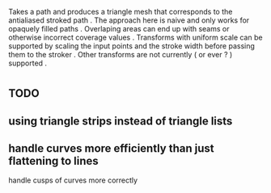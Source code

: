 Takes
a
path
and
produces
a
triangle
mesh
that
corresponds
to
the
antialiased
stroked
path
.
The
approach
here
is
naive
and
only
works
for
opaquely
filled
paths
.
Overlaping
areas
can
end
up
with
seams
or
otherwise
incorrect
coverage
values
.
Transforms
with
uniform
scale
can
be
supported
by
scaling
the
input
points
and
the
stroke
width
before
passing
them
to
the
stroker
.
Other
transforms
are
not
currently
(
or
ever
?
)
supported
.
#
#
#
TODO
-
using
triangle
strips
instead
of
triangle
lists
-
handle
curves
more
efficiently
than
just
flattening
to
lines
-
handle
cusps
of
curves
more
correctly
